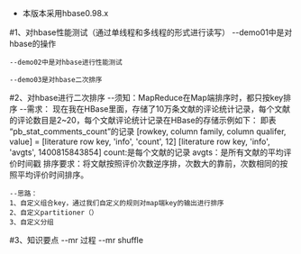 + 本版本采用hbase0.98.x

#1、对hbase性能测试（通过单线程和多线程的形式进行读写）
    --demo01中是对hbase的操作

    --demo02中是对hbase进行性能测试
    
    --demo03是对hbase二次排序

#2、对hbase进行二次排序
    --须知：MapReduce在Map端排序时，都只按key排序
    --需求：
          现在我在HBase里面，存储了10万条文献的评论统计记录，每个文献的评论数目是2~20，每个文献评论统计记录在HBase的存储示例如下：
          即表 “pb_stat_comments_count”的记录
          [rowkey, column family, column qualifer, value] =
          [literature row key, 'info', 'count', 12]
          [literature row key, 'info', 'avgts', 1400815843854]
          count:是每个文献的记录
          avgts：是所有文献的平均评价时间戳
          排序要求：将文献按照评价次数逆序排，次数大的靠前，次数相同的按照平均评价时间排序。

    --思路：
    1、自定义组合key，通过我们自定义的规则对map端key的输出进行排序
    2、自定义partitioner（）
    3、自定义分组
    
#3、知识要点
    --mr 过程
    --mr shuffle
